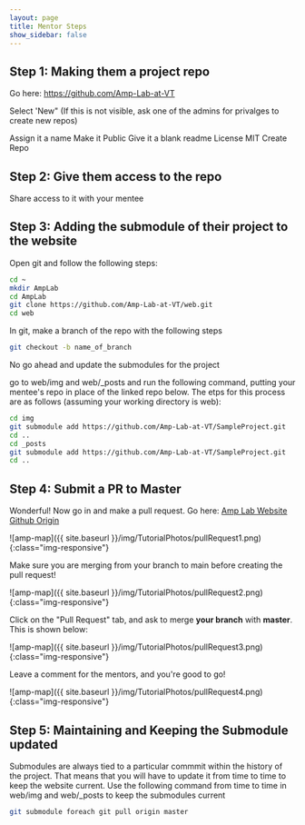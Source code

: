 ```yaml
---
layout: page
title: Mentor Steps
show_sidebar: false
---
```


## Step 1: Making them a project repo

Go here: https://github.com/Amp-Lab-at-VT

Select 'New" (If this is not visible, ask one of the admins for privalges to create new repos)

Assign it a name
Make it Public
Give it a blank readme
License MIT
Create Repo


## Step 2: Give them access to the repo

Share access to it with your mentee


## Step 3: Adding the submodule of their project to the website


Open git and follow the following steps:

```bash
cd ~
mkdir AmpLab
cd AmpLab
git clone https://github.com/Amp-Lab-at-VT/web.git
cd web
```

In git, make a branch of the repo with the following steps

```bash
git checkout -b name_of_branch
```

No go ahead and update the submodules for the project

go to web/img and web/_posts and run the following command, putting your mentee's repo in place of the linked repo below. The etps for this process are as follows (assuming your working directory is web):

``` bash
cd img
git submodule add https://github.com/Amp-Lab-at-VT/SampleProject.git
cd ..
cd _posts
git submodule add https://github.com/Amp-Lab-at-VT/SampleProject.git
cd ..
```

## Step 4: Submit a PR to Master

Wonderful! Now go in and make a pull request. Go here: <a href="https://github.com/Amp-Lab-at-VT/web" >Amp Lab Website Github Origin</a>

![amp-map]({{ site.baseurl }}/img/TutorialPhotos/pullRequest1.png){:class="img-responsive"}

Make sure you are merging from your branch to main before creating the pull request!

![amp-map]({{ site.baseurl }}/img/TutorialPhotos/pullRequest2.png){:class="img-responsive"}

Click on the "Pull Request" tab, and ask to merge **your branch** with **master**. This is shown below:

![amp-map]({{ site.baseurl }}/img/TutorialPhotos/pullRequest3.png){:class="img-responsive"}

Leave a comment for the mentors, and you're good to go! 

![amp-map]({{ site.baseurl }}/img/TutorialPhotos/pullRequest4.png){:class="img-responsive"}

## Step 5: Maintaining and Keeping the Submodule updated

Submodules are always tied to a particular commmit within the history of the project. That means that you will have to update it from time to time to keep the website current. Use the following command from time to time in web/img and web/_posts to keep the submodules current

``` bash
git submodule foreach git pull origin master
```